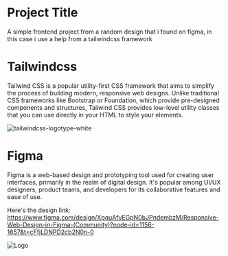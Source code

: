 # Project Title

A simple frontend project from a random design that i found on figma, in this case i use a help from a tailwindcss framework 

# Tailwindcss

Tailwind CSS is a popular utility-first CSS framework that aims to simplify the process of building modern, responsive web designs. Unlike traditional CSS frameworks like Bootstrap or Foundation, which provide pre-designed components and structures, Tailwind CSS provides low-level utility classes that you can use directly in your HTML to style your elements.


![tailwindcss-logotype-white](https://github.com/Elioth-Gray/Travel-Web-Slicing/assets/144498580/daba9656-4016-49db-a79c-241748939ab7)



# Figma 

Figma is a web-based design and prototyping tool used for creating user interfaces, primarily in the realm of digital design. It's popular among UI/UX designers, product teams, and developers for its collaborative features and ease of use. 

Here's the design link: https://www.figma.com/design/XpquAfvEGpN0bJPndembzM/Responsive-Web-Design-in-Figma-(Community)?node-id=1156-1657&t=cFfjLDNPD2cb2N0n-0


![Logo](https://github.com/Elioth-Gray/Travel-Web-Slicing/assets/144498580/f5db80d5-f7c1-4f7f-ad77-d70224381a3c)

